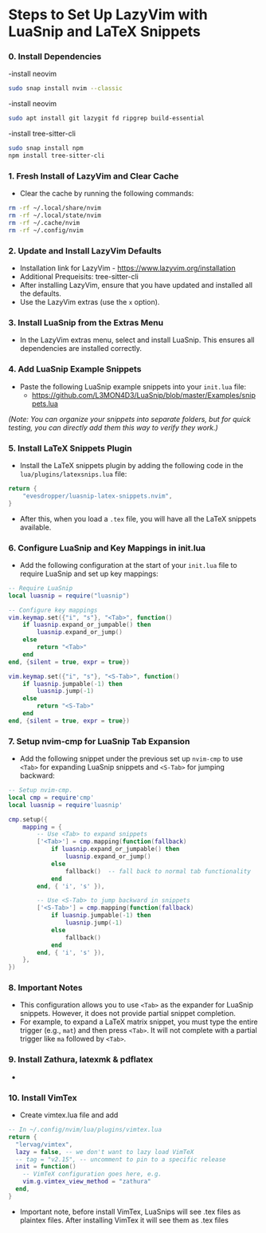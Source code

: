 
# Steps to Set Up LazyVim with LuaSnip and LaTeX Snippets

### 0. Install Dependencies
-install neovim
````bash
sudo snap install nvim --classic
````
-install neovim
````bash
sudo apt install git lazygit fd ripgrep build-essential
````
-install tree-sitter-cli
````bash
sudo snap install npm
npm install tree-sitter-cli
````



### 1. Fresh Install of LazyVim and Clear Cache
- Clear the cache by running the following commands:

```bash
rm -rf ~/.local/share/nvim
rm -rf ~/.local/state/nvim
rm -rf ~/.cache/nvim
rm -rf ~/.config/nvim
```

### 2. Update and Install LazyVim Defaults
- Installation link for LazyVim - https://www.lazyvim.org/installation
- Additional Prequeisits: tree-sitter-cli
- After installing LazyVim, ensure that you have updated and installed all the defaults.
- Use the LazyVim extras (use the `x` option).

### 3. Install LuaSnip from the Extras Menu
- In the LazyVim extras menu, select and install LuaSnip. This ensures all dependencies are installed correctly.

### 4. Add LuaSnip Example Snippets
- Paste the following LuaSnip example snippets into your `init.lua` file:
  - https://github.com/L3MON4D3/LuaSnip/blob/master/Examples/snippets.lua

*(Note: You can organize your snippets into separate folders, but for quick testing, you can directly add them this way to verify they work.)*

### 5. Install LaTeX Snippets Plugin
- Install the LaTeX snippets plugin by adding the following code in the `lua/plugins/latexsnips.lua` file:

```lua
return {
    "evesdropper/luasnip-latex-snippets.nvim",
}
```

- After this, when you load a `.tex` file, you will have all the LaTeX snippets available.

### 6. Configure LuaSnip and Key Mappings in init.lua
- Add the following configuration at the start of your `init.lua` file to require LuaSnip and set up key mappings:

```lua
-- Require LuaSnip
local luasnip = require("luasnip")

-- Configure key mappings
vim.keymap.set({"i", "s"}, "<Tab>", function()
    if luasnip.expand_or_jumpable() then
        luasnip.expand_or_jump()
    else
        return "<Tab>"
    end
end, {silent = true, expr = true})

vim.keymap.set({"i", "s"}, "<S-Tab>", function()
    if luasnip.jumpable(-1) then
        luasnip.jump(-1)
    else
        return "<S-Tab>"
    end
end, {silent = true, expr = true})
```

### 7. Setup nvim-cmp for LuaSnip Tab Expansion
- Add the following snippet under the previous set up `nvim-cmp` to use `<Tab>` for expanding LuaSnip snippets and `<S-Tab>` for jumping backward:

```lua
-- Setup nvim-cmp.
local cmp = require'cmp'
local luasnip = require'luasnip'

cmp.setup({
    mapping = {
        -- Use <Tab> to expand snippets
        ['<Tab>'] = cmp.mapping(function(fallback)
            if luasnip.expand_or_jumpable() then
                luasnip.expand_or_jump()
            else
                fallback()  -- fall back to normal tab functionality
            end
        end, { 'i', 's' }),

        -- Use <S-Tab> to jump backward in snippets
        ['<S-Tab>'] = cmp.mapping(function(fallback)
            if luasnip.jumpable(-1) then
                luasnip.jump(-1)
            else
                fallback()
            end
        end, { 'i', 's' }),
    },
})
```

### 8. Important Notes
- This configuration allows you to use `<Tab>` as the expander for LuaSnip snippets. However, it does not provide partial snippet completion.
- For example, to expand a LaTeX matrix snippet, you must type the entire trigger (e.g., `mat`) and then press `<Tab>`. It will not complete with a partial trigger like `ma` followed by `<Tab>`.


### 9. Install Zathura, latexmk & pdflatex
- 


### 10. Install VimTex
- Create vimtex.lua file and add 
```lua
-- In ~/.config/nvim/lua/plugins/vimtex.lua
return {
  "lervag/vimtex",
  lazy = false, -- we don't want to lazy load VimTeX
  -- tag = "v2.15", -- uncomment to pin to a specific release
  init = function()
    -- VimTeX configuration goes here, e.g.
    vim.g.vimtex_view_method = "zathura"
  end,
}
```
- Important note, before install VimTex, LuaSnips will see .tex files as plaintex files. After installing VimTex it will see them as .tex files